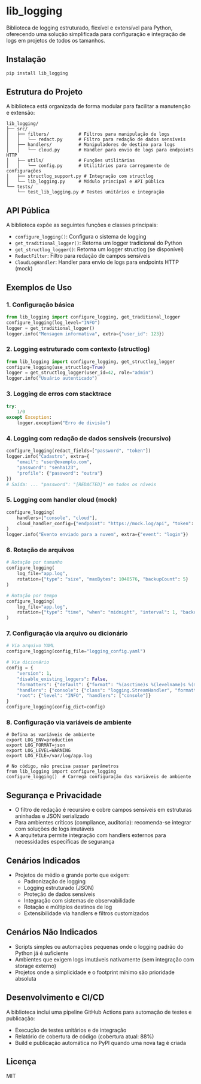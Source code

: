 # lib_logging

Biblioteca de logging estruturado, flexível e extensível para Python, oferecendo uma solução simplificada para configuração e integração de logs em projetos de todos os tamanhos.

## Instalação

```bash
pip install lib_logging
```

## Estrutura do Projeto

A biblioteca está organizada de forma modular para facilitar a manutenção e extensão:

```
lib_logging/
├── src/
│   ├── filters/           # Filtros para manipulação de logs
│   │   └── redact.py      # Filtro para redação de dados sensíveis
│   ├── handlers/          # Manipuladores de destino para logs
│   │   └── cloud.py       # Handler para envio de logs para endpoints HTTP
│   ├── utils/             # Funções utilitárias
│   │   └── config.py      # Utilitários para carregamento de configurações
│   ├── structlog_support.py # Integração com structlog
│   └── lib_logging.py     # Módulo principal e API pública
└── tests/
    └── test_lib_logging.py # Testes unitários e integração
```

## API Pública

A biblioteca expõe as seguintes funções e classes principais:

- `configure_logging()`: Configura o sistema de logging
- `get_traditional_logger()`: Retorna um logger tradicional do Python
- `get_structlog_logger()`: Retorna um logger structlog (se disponível)
- `RedactFilter`: Filtro para redação de campos sensíveis
- `CloudLogHandler`: Handler para envio de logs para endpoints HTTP (mock)

## Exemplos de Uso

### 1. Configuração básica
```python
from lib_logging import configure_logging, get_traditional_logger
configure_logging(log_level="INFO")
logger = get_traditional_logger()
logger.info("Mensagem informativa", extra={"user_id": 123})
```

### 2. Logging estruturado com contexto (structlog)
```python
from lib_logging import configure_logging, get_structlog_logger
configure_logging(use_structlog=True)
logger = get_structlog_logger(user_id=42, role="admin")
logger.info("Usuário autenticado")
```

### 3. Logging de erros com stacktrace
```python
try:
    1/0
except Exception:
    logger.exception("Erro de divisão")
```

### 4. Logging com redação de dados sensíveis (recursivo)
```python
configure_logging(redact_fields=["password", "token"])
logger.info("Cadastro", extra={
    "email": "user@exemplo.com", 
    "password": "senha123", 
    "profile": {"password": "outra"}
})
# Saída: ... "password": "[REDACTED]" em todos os níveis
```

### 5. Logging com handler cloud (mock)
```python
configure_logging(
    handlers=["console", "cloud"], 
    cloud_handler_config={"endpoint": "https://mock.log/api", "token": "abc"}
)
logger.info("Evento enviado para a nuvem", extra={"event": "login"})
```

### 6. Rotação de arquivos
```python
# Rotação por tamanho
configure_logging(
    log_file="app.log", 
    rotation={"type": "size", "maxBytes": 1048576, "backupCount": 5}
)

# Rotação por tempo
configure_logging(
    log_file="app.log", 
    rotation={"type": "time", "when": "midnight", "interval": 1, "backupCount": 7}
)
```

### 7. Configuração via arquivo ou dicionário
```python
# Via arquivo YAML
configure_logging(config_file="logging_config.yaml")

# Via dicionário
config = {
    "version": 1,
    "disable_existing_loggers": False,
    "formatters": {"default": {"format": "%(asctime)s %(levelname)s %(message)s"}},
    "handlers": {"console": {"class": "logging.StreamHandler", "formatter": "default"}},
    "root": {"level": "INFO", "handlers": ["console"]}
}
configure_logging(config_dict=config)
```

### 8. Configuração via variáveis de ambiente
```
# Defina as variáveis de ambiente
export LOG_ENV=production
export LOG_FORMAT=json
export LOG_LEVEL=WARNING
export LOG_FILE=/var/log/app.log

# No código, não precisa passar parâmetros
from lib_logging import configure_logging
configure_logging()  # Carrega configuração das variáveis de ambiente
```

## Segurança e Privacidade
- O filtro de redação é recursivo e cobre campos sensíveis em estruturas aninhadas e JSON serializado
- Para ambientes críticos (compliance, auditoria): recomenda-se integrar com soluções de logs imutáveis
- A arquitetura permite integração com handlers externos para necessidades específicas de segurança

## Cenários Indicados
- Projetos de médio e grande porte que exigem:
  - Padronização de logging
  - Logging estruturado (JSON)
  - Proteção de dados sensíveis
  - Integração com sistemas de observabilidade
  - Rotação e múltiplos destinos de log
  - Extensibilidade via handlers e filtros customizados

## Cenários Não Indicados
- Scripts simples ou automações pequenas onde o logging padrão do Python já é suficiente
- Ambientes que exigem logs imutáveis nativamente (sem integração com storage externo)
- Projetos onde a simplicidade e o footprint mínimo são prioridade absoluta

## Desenvolvimento e CI/CD

A biblioteca inclui uma pipeline GitHub Actions para automação de testes e publicação:
- Execução de testes unitários e de integração
- Relatório de cobertura de código (cobertura atual: 88%)
- Build e publicação automática no PyPI quando uma nova tag é criada

## Licença

MIT 